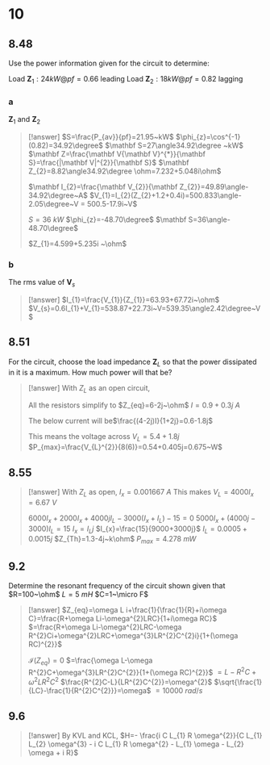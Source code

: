 # 10

## 8.48

Use the power information given for the circuit to determine:

Load $\mathbf Z_{1}:24kW@pf=0.66$ leading
Load $\mathbf Z_{2}:18kW@pf=0.82$ lagging

### a

$\mathbf Z_{1}$ and $\mathbf Z_{2}$

> [!answer]
> $S=\frac{P_{av}}{pf}=21.95~kW$
> $\phi_{z}=\cos^{-1}(0.82)=34.92\degree$
> $\mathbf S=27\angle34.92\degree ~kW$
> $\mathbf Z=\frac{\mathbf V{\mathbf V}^{*}}{\mathbf S}=\frac{|\mathbf V|^{2}}{\mathbf S}$
> $\mathbf Z_{2}=8.82\angle34.92\degree \ohm=7.232+5.048i\ohm$
> 
> $\mathbf I_{2}=\frac{\mathbf V_{2}}{\mathbf Z_{2}}=49.89\angle-34.92\degree~A$
> $V_{1}=I_{2}(Z_{2}+1.2+0.4i)=500.833\angle-2.05\degree~V = 500.5-17.9i~V$
> 
> $S=36~kW$
> $\phi_{z}=-48.70\degree$
> $\mathbf S=36\angle-48.70\degree$
> 
> $Z_{1}=4.599+5.235i ~\ohm$

### b

The rms value of $\mathbf V_{s}$

> [!answer]
> $I_{1}=\frac{V_{1}}{Z_{1}}=63.93+67.72i~\ohm$
> $V_{s}=0.6I_{1}+V_{1}=538.87+22.73i~V=539.35\angle2.42\degree~V$

## 8.51

For the circuit, choose the load impedance $\mathbf Z_{L}$ so that the power dissipated in it is a maximum. How much power will that be?

> [!answer]
> With $Z_{L}$ as an open circuit,
> 
> All the resistors simplify to $Z_{eq}=6-2j~\ohm$
> $I=0.9+0.3j~A$
> 
> The below current will be$\frac{(4-2j)I}{1+2j}=0.6-1.8j$
> 
> This means the voltage across $V_{L}=5.4+1.8j$
> $P_{max}=\frac{V_{L}^{2}}{8(6)}=0.54+0.405j=0.675~W$

## 8.55

> [!answer]
> With $Z_{L}$ as open,
> $I_{x}=0.001667~A$
> This makes $V_{L}=4000I_{x}=6.67~V$
> 
> $6000I_{x}+2000I_{x}+4000jI_{L}-3000(I_{x}+I_{L})-15=0$
> $5000I_{x}+(4000j-3000)I_{L}=15$
> $I_{x}=I_{L}j$
> $I_{x}=\frac{15}{9000+3000j}$
> $I_{L}=0.0005+0.0015j$
> $Z_{Th}=1.3-4j~k\ohm$
> $P_{max}=4.278~mW$

## 9.2

Determine the resonant frequency of the circuit shown given that
$R=100~\ohm$
$L=5~mH$
$C=1~\micro F$

> [!answer]
> $Z_{eq}=\omega L i+\frac{1}{\frac{1}{R}+i\omega C}=\frac{R+\omega Li-\omega^{2}LRC}{1+i\omega RC}$
> $=\frac{R+\omega Li-\omega^{2}LRC-\omega R^{2}Ci+\omega^{2}LRC+\omega^{3}LR^{2}C^{2}i}{1+(\omega RC)^{2}}$
> 
> $\mathscr I (Z_{eq})=0$
> $=\frac{\omega L-\omega R^{2}C+\omega^{3}LR^{2}C^{2}}{1+(\omega RC)^{2}}$
> $=L-R^{2}C+\omega^{2}LR^{2}C^{2}$
> $\frac{R^{2}C-L}{LR^{2}C^{2}}=\omega^{2}$
> $\sqrt{\frac{1}{LC}-\frac{1}{R^{2}C^{2}}}=\omega$
> $=10000~rad/s$

## 9.6

> [!answer]
> By KVL and KCL,
> $H=- \frac{i C L_{1} R \omega^{2}}{C L_{1} L_{2} \omega^{3} - i C L_{1} R \omega^{2} - L_{1} \omega - L_{2} \omega + i R}$
